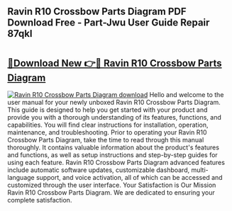 ## Ravin R10 Crossbow Parts Diagram PDF Download Free - Part-Jwu User Guide Repair 87qkl

# <h2><a href="http://dfpqlby.blite.top/?on=Ravin+R10+Crossbow+Parts+Diagram">🔗Download New 👉🔴 Ravin R10 Crossbow Parts Diagram</a></h2>

[![Ravin R10 Crossbow Parts Diagram download](https://i.imgur.com/lujVjoI.png)](http://dfpqlby.blite.top/?on=Ravin+R10+Crossbow+Parts+Diagram)
Hello and welcome to the user manual for your newly unboxed Ravin R10 Crossbow Parts Diagram. This guide is designed to help you get started with your product and provide you with a thorough understanding of its features, functions, and capabilities. You will find clear instructions for installation, operation, maintenance, and troubleshooting. Prior to operating your Ravin R10 Crossbow Parts Diagram, take the time to read through this manual thoroughly. It contains valuable information about the product's features and functions, as well as setup instructions and step-by-step guides for using each feature. Ravin R10 Crossbow Parts Diagram advanced features include automatic software updates, customizable dashboard, multi-language support, and voice activation, all of which can be accessed and customized through the user interface. Your Satisfaction is Our Mission Ravin R10 Crossbow Parts Diagram. We are dedicated to ensuring your complete satisfaction.
